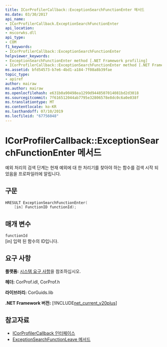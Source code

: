 ```yaml
---
title: ICorProfilerCallback::ExceptionSearchFunctionEnter 메서드
ms.date: 03/30/2017
api_name:
- ICorProfilerCallback.ExceptionSearchFunctionEnter
api_location:
- mscorwks.dll
api_type:
- COM
f1_keywords:
- ICorProfilerCallback::ExceptionSearchFunctionEnter
helpviewer_keywords:
- ExceptionSearchFunctionEnter method [.NET Framework profiling]
- ICorProfilerCallback::ExceptionSearchFunctionEnter method [.NET Framework profiling]
ms.assetid: bfd54573-b7e6-4bd1-a184-7f08a8b39fae
topic_type:
- apiref
author: mairaw
ms.author: mairaw
ms.openlocfilehash: e631b0a90498ea1299d9448507014081bd2d3018
ms.sourcegitcommit: 7f616512044ab7795e32806578e8dc0c6a0e038f
ms.translationtype: MT
ms.contentlocale: ko-KR
ms.lasthandoff: 07/10/2019
ms.locfileid: "67756048"
---
```

# <a name="icorprofilercallbackexceptionsearchfunctionenter-method"></a>ICorProfilerCallback::ExceptionSearchFunctionEnter 메서드
예외 처리의 검색 단계는 현재 예외에 대 한 처리기를 찾아야 하는 함수를 검색 시작 되었음을 프로파일러에 알립니다.  
  
## <a name="syntax"></a>구문  
  
```cpp  
HRESULT ExceptionSearchFunctionEnter(  
    [in] FunctionID functionId);  
```  
  
## <a name="parameters"></a>매개 변수  
 `functionId`  
 [in] 입력 된 함수의 ID입니다.  
  
## <a name="requirements"></a>요구 사항  
 **플랫폼:** [시스템 요구 사항](../../../../docs/framework/get-started/system-requirements.md)을 참조하십시오.  
  
 **헤더:** CorProf.idl, CorProf.h  
  
 **라이브러리:** CorGuids.lib  
  
 **.NET Framework 버전:** [!INCLUDE[net_current_v20plus](../../../../includes/net-current-v20plus-md.md)]  
  
## <a name="see-also"></a>참고자료

- [ICorProfilerCallback 인터페이스](../../../../docs/framework/unmanaged-api/profiling/icorprofilercallback-interface.md)
- [ExceptionSearchFunctionLeave 메서드](../../../../docs/framework/unmanaged-api/profiling/icorprofilercallback-exceptionsearchfunctionleave-method.md)
